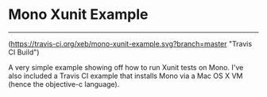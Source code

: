# Mono Xunit Example
---
(https://travis-ci.org/xeb/mono-xunit-example.svg?branch=master "Travis CI Build")

A very simple example showing off how to run Xunit tests on Mono.  I've also included a Travis CI example that installs Mono via a Mac OS X VM (hence the objective-c language). 